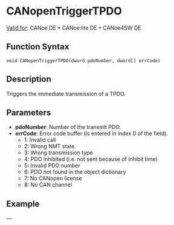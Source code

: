# CANopenTriggerTPDO

[Valid for](../../../../Shared/FeatureAvailability.md):  CANoe DE • CANoe:lite DE • CANoe4SW DE

## Function Syntax

```plaintext
void CANopenTriggerTPDO(dword pdoNumber, dword[] errCode)
```

## Description

Triggers the immediate transmission of a TPDO.

## Parameters

- **pdoNumber**: Number of the transmit PDO.
- **errCode**: Error code buffer (is entered in index 0 of the field).
  - 1: Invalid call
  - 2: Wrong NMT state
  - 3: Wrong transmission type
  - 4: PDO inhibited (i.e. not sent because of inhibit time)
  - 5: Invalid PDO number
  - 6: PDO not found in the object dictionary
  - 7: No CANopen license
  - 8: No CAN channel

## Example

—
